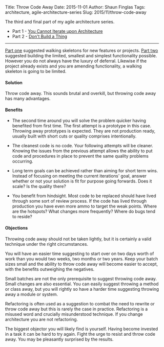 Title: Throw Code Away
Date: 2015-11-01
Author: Shaun Finglas
Tags: architecture, agile-architecture-series
Slug: 2015/11/throw-code-away

The third and final part of my agile architecture series.

-   Part 1 - [You Cannot Iterate upon
    Architecture](http://blog.shaunfinglas.co.uk/2015/11/you-cannot-iterate-upon-architecture.html)
-   Part 2 - [Don't Build a
    Thing](http://blog.shaunfinglas.co.uk/2015/11/dont-build-thing.html)

------------------------------------------------------------------------

[Part
one](http://blog.shaunfinglas.co.uk/2015/11/you-cannot-iterate-upon-architecture.html)
suggested walking skeletons for new features or projects. [Part
two](http://blog.shaunfinglas.co.uk/2015/11/dont-build-thing.html)
suggested building the limited, smallest and simplest functionality
possible. However you do not always have the luxury of deferral.
Likewise if the project already exists and you are amending
functionality, a walking skeleton is going to be limited.

#### Solution

Throw code away. This sounds brutal and overkill, but throwing code away
has many advantages.

#### Benefits

-   The second time around you will solve the problem quicker having
    benefited from first time. The first attempt is a prototype in this
    case. Throwing away prototypes is expected. They are not production
    ready, usually built with short cuts or quality comprises
    intentionally.

-   The cleanest code is no code. Your following attempts will be
    cleaner. Knowing the issues from the previous attempt allows the
    ability to put code and procedures in place to prevent the same
    quality problems occurring.

-   Long term goals can be achieved rather than aiming for short term
    wins. Instead of focusing on meeting the current iterations' goal,
    answer whether or not your solution is fit for purpose going
    forwards. Does it scale? Is the quality there?

-   You benefit from hindsight. Most code to be replaced should have
    lived through some sort of review process. If the code has lived
    through production you have even more ammo to target the weak
    points. Where are the hotspots? What changes more frequently? Where
    do bugs tend to reside?

#### Objections

Throwing code away should not be taken lightly, but it is certainly a
valid technique under the right circumstances.

You will have an easier time suggesting to start over on two days worth
of work than you would two weeks, two months or two years. Keep your
batch sizes small and the ability to throw code away will become easier
to accept, with the benefits outweighing the negatives.

Small batches are not the only prerequisite to suggest throwing code
away. Small changes are also essential. You can easily suggest throwing
a method or class away, but you will rightly so have a harder time
suggesting throwing away a module or system.

Refactoring is often used as a suggestion to combat the need to rewrite
or throw code away but this is rarely the case in practice. Refactoring
is a misused word and crucially misunderstood technique. If you change
architecture you are not refactoring.

The biggest objector you will likely find is yourself. Having become
invested in a task it can be hard to try again. Fight the urge to resist
and throw code away. You may be pleasantly surprised by the results.